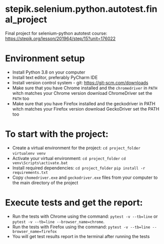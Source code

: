 # stepik.selenium.python.autotest.final_project
Final project for selenium-python autotest course: https://stepik.org/lesson/201964/step/15?unit=176022

# Environment setup
- Install Python 3.8 on your computer
- Install text editor, preferably PyCharm IDE
- Install version control system - git: https://git-scm.com/downloads
- Make sure that you have Chrome installed and the `chromedriver` in `PATH` witch matches your Chrome version download ChromeDriver set the `PATH` too
- Make sure that you have Firefox installed and the geckodriver in PATH witch matches your Firefox version download GeckoDriver set the PATH too

# To start with the project:
- Create a virtual environment for the project: 
`cd project_folder`
`virtualenv venv`
- Activate your virtual environment: 
`cd project_folder`
`cd venv\Scripts\activate.bat`
- Install required dependencies: 
`cd project_folder`
`pip install -r requirements.txt`
- Copy `chomedriver.exe` and `geckodriver.exe` files from your computer to the main directory of the project

# Execute tests and get the report:
- Run the tests with Chrome using the command: 
`pytest -v --tb=line` 
or `pytest -v --tb=line --browser_name=chrome`. 
- Run the tests with Firefox using the command:
`pytest -v --tb=line --browser_name=firefox`
- You will get test results report in the terminal after running the tests 
